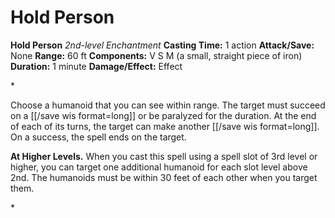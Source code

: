 # Hold Person

**Hold Person**
_2nd-level Enchantment_
**Casting Time:** 1 action
**Attack/Save:** None
**Range:** 60 ft
**Components:** V S M (a small, straight piece of iron)
**Duration:** 1 minute
**Damage/Effect:** Effect

*<p>Choose a humanoid that you can see within range. The target must succeed on a [[/save wis format=long]] or be paralyzed for the duration. At the end of each of its turns, the target can make another [[/save wis format=long]]. On a success, the spell ends on the target.

****At Higher Levels.**** When you cast this spell using a spell slot of 3rd level or higher, you can target one additional humanoid for each slot level above 2nd. The humanoids must be within 30 feet of each other when you target them.</p>*
